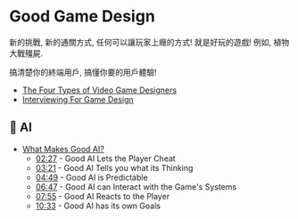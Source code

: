 # Good Game Design

新的挑戰, 新的通關方式, 任何可以讓玩家上癮的方式! 就是好玩的遊戲!
例如, 植物大戰殭屍.

搞清楚你的終端用戶, 搞懂你要的用戶體驗!

- [The Four Types of Video Game Designers](https://www.youtube.com/watch?v=suhANDk1h40&ab_channel=ExtraHistory)
- [Interviewing For Game Design](https://www.youtube.com/watch?v=uUQKbowVsIE&ab_channel=GDC)

## 🤖 AI

- [What Makes Good AI?](https://www.youtube.com/watch?v=9bbhJi0NBkk&ab_channel=GameMaker%27sToolkit)
  - [02:27](https://www.youtube.com/watch?v=9bbhJi0NBkk&t=147s) - Good AI Lets the Player Cheat
  - [03:21](https://www.youtube.com/watch?v=9bbhJi0NBkk&t=201s) - Good AI Tells you what its Thinking
  - [04:49](https://www.youtube.com/watch?v=9bbhJi0NBkk&t=289s) - Good AI is Predictable
  - [06:47](https://www.youtube.com/watch?v=9bbhJi0NBkk&t=407s) - Good AI can Interact with the Game's Systems
  - [07:55](https://www.youtube.com/watch?v=9bbhJi0NBkk&t=475s) - Good AI Reacts to the Player
  - [10:33](https://www.youtube.com/watch?v=9bbhJi0NBkk&t=633s) - Good AI has its own Goals
